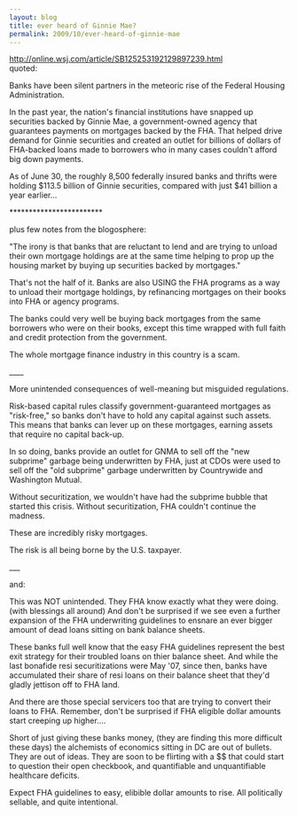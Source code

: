 ```yaml
---
layout: blog
title: ever heard of Ginnie Mae?
permalink: 2009/10/ever-heard-of-ginnie-mae
---
```


<p><a href="http://online.wsj.com/article/SB125253192129897239.html" title="http://online.wsj.com/article/SB125253192129897239.html">http://online.wsj.com/article/SB125253192129897239.html</a><br />
quoted:</p>
<p> Banks have been silent partners in the meteoric rise of the Federal Housing Administration.</p>
<p>In the past year, the nation's financial institutions have snapped up securities backed by Ginnie Mae, a government-owned agency that guarantees payments on mortgages backed by the FHA. That helped drive demand for Ginnie securities and created an outlet for billions of dollars of FHA-backed loans made to borrowers who in many cases couldn't afford big down payments.</p>
<p>As of June 30, the roughly 8,500 federally insured banks and thrifts were holding $113.5 billion of Ginnie securities, compared with just $41 billion a year earlier...</p>
<p>************************</p>
<p>plus few notes from the blogosphere:</p>
<p>"The irony is that banks that are reluctant to lend and are trying to unload their own mortgage holdings are at the same time helping to prop up the housing market by buying up securities backed by mortgages."</p>
<p>That's not the half of it. Banks are also USING the FHA programs as a way to unload their mortgage holdings, by refinancing mortgages on their books into FHA or agency programs.</p>
<p>The banks could very well be buying back mortgages from the same borrowers who were on their books, except this time wrapped with full faith and credit protection from the government.</p>
<p>The whole mortgage finance industry in this country is a scam.</p>
<p>____</p>
<p>More unintended consequences of well-meaning but misguided regulations.</p>
<p>Risk-based capital rules classify government-guaranteed mortgages as "risk-free," so banks don't have to hold any capital against such assets. This means that banks can lever up on these mortgages, earning assets that require no capital back-up.</p>
<p>In so doing, banks provide an outlet for GNMA to sell off the "new subprime" garbage being underwritten by FHA, just at CDOs were used to sell off the "old subprime" garbage underwritten by Countrywide and Washington Mutual.</p>
<p>Without securitization, we wouldn't have had the subprime bubble that started this crisis. Without securitization, FHA couldn't continue the madness.</p>
<p>These are incredibly risky mortgages.</p>
<p>The risk is all being borne by the U.S. taxpayer.</p>
<p>___</p>
<p>and:</p>
<p>This was NOT unintended. They FHA know exactly what they were doing.(with blessings all around) And don't be surprised if we see even a further expansion of the FHA underwriting guidelines to ensnare an ever bigger amount of dead loans sitting on bank balance sheets.</p>
<p>These banks full well know that the easy FHA guidelines represent the best exit strategy for their troubled loans on thier balance sheet. And while the last bonafide resi securitizations were May '07, since then, banks have accumulated their share of resi loans on their balance sheet that they'd gladly jettison off to FHA land.</p>
<p>And there are those special servicers too that are trying to convert their loans to FHA. Remember, don't be surprised if FHA eligible dollar amounts start creeping up higher....</p>
<p>Short of just giving these banks money, (they are finding this more difficult these days) the alchemists of economics sitting in DC are out of bullets. They are out of ideas. They are soon to be flirting with a $$ that could start to question their open checkbook, and quantifiable and unquantifiable healthcare deficits.</p>
<p>Expect FHA guidelines to easy, elibible dollar amounts to rise. All politically sellable, and quite intentional.</p>
